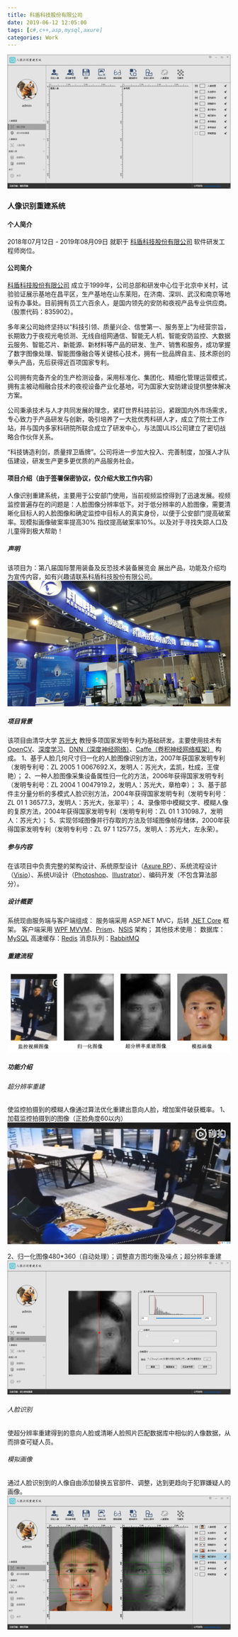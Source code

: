 ```yaml
---
title: 科盾科技股份有限公司
date: 2019-06-12 12:05:00
tags: [c#,c++,asp,mysql,axure]
categories: Work
---
```

<img src="https://raw.githubusercontent.com/Sadness96/sadness96.github.io/master/images/blog/work-KedunTech/%E4%B8%BB%E7%A8%8B%E5%BA%8F.png"/>

### 人像识别重建系统
<!-- more -->
#### 个人简介
2018年07月12日 - 2019年08月09日 就职于 [科盾科技股份有限公司](http://www.kedun.com/) 软件研发工程师岗位。
#### 公司简介
[科盾科技股份有限公司](http://www.kedun.com/) 成立于1999年，公司总部和研发中心位于北京中关村，试验验证展示基地在昌平区，生产基地在山东莱阳，在济南、深圳、武汉和南京等地设有办事处。目前拥有员工六百余人，是国内领先的安防和夜视产品专业供应商。（股票代码：835902）。

多年来公司始终坚持以“科技引领、质量兴企、信誉第一、服务至上”为经营宗旨，长期致力于夜视光电侦测、无线自组网通信、智能无人机、智能安防监控、大数据云服务、智能芯片、新能源、新材料等产品的研发、生产、销售和服务，成功掌握了数字图像处理、智能图像融合等关键核心技术，拥有一批品牌自主、技术原创的拳头产品，先后获得近百项国家专利。

公司拥有完备齐全的生产检测设备，采用标准化、集团化、精细化管理运营模式，拥有主被动相融合技术的夜视设备产业化基地，可为国家大安防建设提供整体解决方案。

公司秉承技术与人才共同发展的理念，紧盯世界科技前沿，紧跟国内外市场需求，专心致力于产品研发与创新，吸引培养了一大批优秀科研人才，成立了院士工作站，并与国内多家科研院所联合成立了研发中心，与法国ULIS公司建立了密切战略合作伙伴关系。

“科技铸造利剑，质量捍卫盾牌”。公司将进一步加大投入、完善制度，加强人才队伍建设，研发生产更多更优质的产品服务社会。
#### 项目介绍（由于签署保密协议，仅介绍大致工作内容）
人像识别重建系统，主要用于公安部门使用，当前视频监控得到了迅速发展。视频监控普遍存在的问题是：人脸图像分辨率低下。对于低分辨率的人脸图像，需要清晰化目标人的人脸图像和确定监控中目标人的真实身份，以便于公安部门提高破案率。现模拟画像破案率提高30% 指纹提高破案率10%。以及对于寻找失踪人口及儿童得到极大帮助！
##### 声明
该项目为：第八届国际警用装备及反恐技术装备展览会 展出产品，功能及介绍均为宣传内容，如有兴趣请联系科盾科技股份有限公司。
<img src="https://raw.githubusercontent.com/Sadness96/sadness96.github.io/master/images/blog/work-KedunTech/20190521_164057.jpg"/>

##### 项目背景
该项目由清华大学 [苏光大](https://baike.baidu.com/item/%E8%8B%8F%E5%85%89%E5%A4%A7/4797223) 教授多项国家发明专利为基础研发。主要使用技术有 [OpenCV](https://baike.baidu.com/item/opencv/10320623?fr=aladdin)、[深度学习](https://baike.baidu.com/item/%E6%B7%B1%E5%BA%A6%E5%AD%A6%E4%B9%A0/3729729?fr=aladdin)、[DNN（深度神经网络）](https://baike.baidu.com/item/DNN/19974079?fr=aladdin)、[Caffe（卷积神经网络框架）](https://baike.baidu.com/item/Caffe/16301044?fr=aladdin) 构成。
1、基于人脸几何尺寸归一化的人脸图像识别方法，2007年获国家发明专利（发明专利号：ZL 2005 1 0067692.X，发明人：苏光大，孟凯，杜成，王俊艳）；
2、一种人脸图像采集设备属性归一化的方法，2006年获得国家发明专利（发明专利号：ZL 2004 1 0047919.2，发明人：苏光大，章柏幸）；
3、基于部件主分量分析的多模式人脸识别方法，2004年获得国家发明专利（发明专利号：ZL 01 1 36577.3，发明人：苏光大，张翠平）；
4、录像带中模糊文字、模糊人像的复原方法，2004年获得国家发明专利（发明专利号：ZL 01 1 31098.7，发明人：苏光大）；
5、实现邻域图像并行存取的方法及邻域图像帧存储体，2000年获得国家发明专利（发明专利号：ZL 97 1 12577.5，发明人：苏光大，左永荣）。
##### 参与内容
在该项目中负责完整的架构设计、系统原型设计（[Axure RP](https://baike.baidu.com/item/axure%20rp/9653646?fromtitle=axure&fromid=5056136&fr=aladdin)）、系统流程设计（[Visio](https://baike.baidu.com/item/Microsoft%20Office%20Visio/7180347?fromtitle=VISIO&fromid=357215)）、系统UI设计（[Photoshop](https://baike.baidu.com/item/Adobe%20Photoshop/2297297?fromtitle=PS&fromid=13323&fr=aladdin)、[Illustrator](https://baike.baidu.com/item/Adobe%20Illustrator/2297548?fromtitle=AI&fromid=1753722#viewPageContent)）、编码开发（不包含算法部分）。
##### 设计概要
系统现由服务端与客户端组成：
服务端采用 ASP.NET MVC，后转 [.NET Core](https://baike.baidu.com/item/.net%20core/20130686?fr=aladdin) 框架。
客户端采用 [WPF MVVM](https://baike.baidu.com/item/MVVM/96310?fr=aladdin)、[Prism](https://github.com/PrismLibrary/)、[NSIS](/blog/2018/11/24/software-Nsis/) 架构；
其他技术使用：
数据库：[MySQL](https://www.mysql.com/)
高速缓存：[Redis](https://redis.io/)
消息队列：[RabbitMQ](https://www.rabbitmq.com/)
##### 重建流程
<img src="https://raw.githubusercontent.com/Sadness96/sadness96.github.io/master/images/blog/work-KedunTech/%E4%BA%BA%E5%83%8F%E8%AF%86%E5%88%AB%E9%87%8D%E5%BB%BA%E6%B5%81%E7%A8%8B.png"/>

##### 功能介绍
###### 超分辨率重建
使监控拍摄到的模糊人像通过算法优化重建出意向人脸，增加案件破获概率。
1、加载监控拍摄到的图像（正脸角度60以内）
<img src="https://raw.githubusercontent.com/Sadness96/sadness96.github.io/master/images/blog/work-KedunTech/%E9%87%8D%E5%BB%BA%E7%9B%91%E6%8E%A7%E6%8B%8D%E6%91%84%E8%A7%86%E9%A2%91%E6%88%AA%E5%9B%BE.jpg"/>

2、归一化图像480*360（自动处理）；调整直方图均衡及噪点；超分辨率重建
<img src="https://raw.githubusercontent.com/Sadness96/sadness96.github.io/master/images/blog/work-KedunTech/%E8%B6%85%E5%88%86%E8%BE%A8%E7%8E%87%E9%87%8D%E5%BB%BA.png"/>

###### 人脸识别
使超分辨率重建得到的意向人脸或清晰人脸照片匹配数据库中相似的人像数据，从而排查可疑人员。
###### 模拟画像
通过人脸识别到的人像自由添加替换五官部件、调整，达到更趋向于犯罪嫌疑人的画像。
<img src="https://raw.githubusercontent.com/Sadness96/sadness96.github.io/master/images/blog/work-KedunTech/%E6%A8%A1%E6%8B%9F%E7%94%BB%E5%83%8F.png"/>